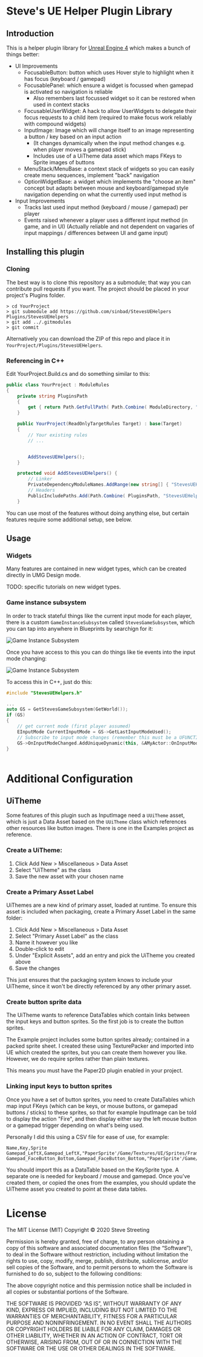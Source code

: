 # Steve's UE Helper Plugin Library

## Introduction

This is a helper plugin library for [Unreal Engine 4](https://www.unrealengine.com) 
which makes a bunch of things better:

* UI Improvements
  * FocusableButton: button which uses Hover style to highlight when it has focus (keyboard / gamepad)
  * FocusablePanel: which ensure a widget is focussed when gamepad is activated so navigation is reliable
    * Also remembers last focussed widget so it can be restored when used in context stacks
  * FocusableUserWidget: A hack to allow UserWidgets to delegate their focus requests to a child item (required to make focus work reliably with compound widgets)
  * InputImage: Image which will change itself to an image representing a button / key based on an input action
    * (It changes dynamically when the input method changes e.g. when player moves a gamepad stick)
    * Includes use of a UiTheme data asset which maps FKeys to Sprite images of buttons
  * MenuStack/MenuBase: a context stack of widgets so you can easily create menu sequences, implement "back" navigation
  * OptionWidgetBase: a widget which implements the "choose an item" concept but adapts between mouse and keyboard/gamepad 
    style navigation depending on what the currently used input method is
* Input Improvements
  * Tracks last used input method (keyboard / mouse / gamepad) per player
  * Events raised whenever a player uses a different input method (in game, and in UI)
    (Actually reliable and not dependent on vagaries of input mappings / differences between UI and game input)

## Installing this plugin

### Cloning

The best way is to clone this repository as a submodule; that way you can contribute
pull requests if you want. The project should be placed in your project's Plugins folder.

```
> cd YourProject
> git submodule add https://github.com/sinbad/StevesUEHelpers Plugins/StevesUEHelpers
> git add ../.gitmodules
> git commit
```

Alternatively you can download the ZIP of this repo and place it in 
`YourProject/Plugins/StevesUEHelpers`.

### Referencing in C++

Edit YourProject.Build.cs and do something similar to this:

```csharp
public class YourProject : ModuleRules
{
	private string PluginsPath
	{
		get { return Path.GetFullPath( Path.Combine( ModuleDirectory, "../../Plugins/" ) ); }
	}

	public YourProject(ReadOnlyTargetRules Target) : base(Target)
	{
        // Your existing rules
        // ...


		AddStevesUEHelpers();
	}

	protected void AddStevesUEHelpers() {
		// Linker
		PrivateDependencyModuleNames.AddRange(new string[] { "StevesUEHelpers" });
		// Headers
		PublicIncludePaths.Add(Path.Combine( PluginsPath, "StevesUEHelpers", "Source", "StevesUEHelpers", "Public"));
	}

```

You can use most of the features without doing anything else, but certain features
require some additional setup, see below.

## Usage

### Widgets

Many features are contained in new widget types, which can be created directly in 
UMG Design mode. 

TODO: specific tutorials on new widget types.

### Game instance subsystem

In order to track stateful things like the current input mode for each player, 
there is a custom `GameInstanceSubsystem` called `StevesGameSubsystem`, which 
you can tap into anywhere in Blueprints by searchign for it:

![Game Instance Subsystem](./Resources/gameinstance.png)

Once you have access to this you can do things like tie events into the input mode
changing:

![Game Instance Subsystem](./Resources/bpexample.png)

To access this in C++, just do this:

```c++
#include "StevesUEHelpers.h"

...
auto GS = GetStevesGameSubsystem(GetWorld());
if (GS)
{
    // get current mode (first player assumed)
    EInputMode CurrentInputMode = GS->GetLastInputModeUsed();
    // Subscribe to input mode changes (remember this must be a UFUNCTION)
    GS->OnInputModeChanged.AddUniqueDynamic(this, &AMyActor::OnInputModeChanged);
}
 
```

# Additional Configuration

## UiTheme

Some features of this plugin such as InputImage need a `UUiTheme` asset, which is just a Data Asset
based on the `UUiTheme` class which references other resources like button images. There is one in the Examples project as reference.

### Create a UiTheme:


1. Click Add New > Miscellaneous > Data Asset
1. Select "UiTheme" as the class
1. Save the new asset with your chosen name

### Create a Primary Asset Label

UiThemes are a new kind of primary asset, loaded at runtime. To ensure this
asset is included when packaging, create a Primary Asset Label in the same folder:

1. Click Add New > Miscellaneous > Data Asset
1. Select "Primary Asset Label" as the class
1. Name it however you like
1. Double-click to edit
1. Under "Explicit Assets", add an entry and pick the UiTheme you created above
1. Save the changes

This just ensures that the packaging system knows to include your UiTheme, since
it won't be directly referenced by any other primary asset.

### Create button sprite data

The UiTheme wants to reference DataTables which contain links between the input
keys and button sprites. So the first job is to create the button sprites.

The Example project includes some button sprites already; contained in a packed
sprite sheet. I created these using TexturePacker and imported into UE which created
the sprites, but you can create them however you like. However, we do require sprites
rather than plain textures.

This means you must have the Paper2D plugin enabled in your project.

### Linking input keys to button sprites 
Once you have a set of button sprites, you need to create DataTables which map
input FKeys (which can be keys, or mouse buttons, or gamepad buttons / sticks)
to these sprites, so that for example InputImage can be told to display the action 
"Fire", and then display either say the left mouse button or a gamepad trigger
depending on what's being used.

Personally I did this using a CSV file for ease of use, for example:

```csv
Name,Key,Sprite
Gamepad_LeftX,Gamepad_LeftX,"PaperSprite'/Game/Textures/UI/Sprites/Frames/XboxOne_Left_Stick'"
Gamepad_FaceButton_Bottom,Gamepad_FaceButton_Bottom,"PaperSprite'/Game/Textures/UI/Sprites/Frames/XboxOne_A'"
```

You should import this as a DataTable based on the KeySprite type. A separate
one is needed for keyboard / mouse and gamepad. Once you've created them, or
copied the ones from the examples, you should update the UiTheme asset you 
created to point at these data tables.

# License

The MIT License (MIT)
Copyright © 2020 Steve Streeting

Permission is hereby granted, free of charge, to any person obtaining a copy of this software and associated documentation files (the “Software”), to deal in the Software without restriction, including without limitation the rights to use, copy, modify, merge, publish, distribute, sublicense, and/or sell copies of the Software, and to permit persons to whom the Software is furnished to do so, subject to the following conditions:

The above copyright notice and this permission notice shall be included in all copies or substantial portions of the Software.

THE SOFTWARE IS PROVIDED “AS IS”, WITHOUT WARRANTY OF ANY KIND, EXPRESS OR IMPLIED, INCLUDING BUT NOT LIMITED TO THE WARRANTIES OF MERCHANTABILITY, FITNESS FOR A PARTICULAR PURPOSE AND NONINFRINGEMENT. IN NO EVENT SHALL THE AUTHORS OR COPYRIGHT HOLDERS BE LIABLE FOR ANY CLAIM, DAMAGES OR OTHER LIABILITY, WHETHER IN AN ACTION OF CONTRACT, TORT OR OTHERWISE, ARISING FROM, OUT OF OR IN CONNECTION WITH THE SOFTWARE OR THE USE OR OTHER DEALINGS IN THE SOFTWARE.